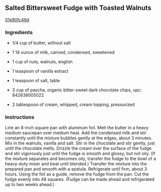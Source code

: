 ## Salted Bittersweet Fudge with Toasted Walnuts

[01e80fc49d](http://www.foodnetwork.com/recipes/salted-bittersweet-fudge-with-toasted-walnuts.html)

### Ingredients

 - 1/4 cup of butter, without salt

 - 1 14 ounce of milk, canned, condensed, sweetened

 - 1 cup of nuts, walnuts, english

 - 1 teaspoon of vanilla extract

 - 1 teaspoon of salt, table

 - 3 cup of pascha, organic bitter-sweet dark chocolate chips, upc: 842638005022

 - 2 tablespoon of cream, whipped, cream topping, pressurized

### Instructions

Line an 8-inch square pan with aluminum foil. Melt the butter in a heavy medium saucepan over medium heat. Add the condensed milk and stir constantly until the mixture bubbles gently at the edges, about 3 minutes. Mix in the walnuts, vanilla and salt. Stir in the chocolate and stir gently, just until the chocolate melts. Drizzle the cream over the surface of the fudge and stir vigorously just until the fudge is smooth and glossy, but not oily. (If the mixture separates and becomes oily, transfer the fudge to the bowl of a heavy-duty mixer and beat until blended.) Transfer the mixture into the prepared pan and smooth with a spatula. Refrigerate until firm, about 3 hours. Using the foil as a guide, remove the fudge from the pan. Cut the fudge evenly into 48 squares. (Fudge can be made ahead and refrigerated up to two weeks ahead.)